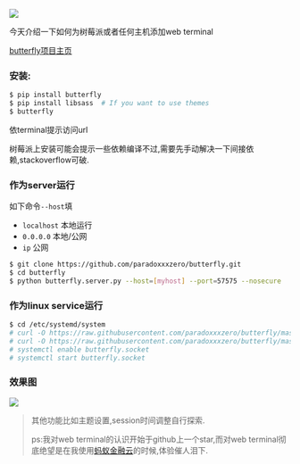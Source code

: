 ![](http://7xqjx7.com1.z0.glb.clouddn.com/image/Screen%20Shot%202016-03-23%20at%2020.47.50.png?imageView2/2/h/600) 

今天介绍一下如何为树莓派或者任何主机添加web terminal 

[butterfly项目主页](https://github.com/paradoxxxzero/butterfly)  

### 安装:
```sh
$ pip install butterfly
$ pip install libsass  # If you want to use themes
$ butterfly
```
依terminal提示访问url 

树莓派上安装可能会提示一些依赖编译不过,需要先手动解决一下间接依赖,stackoverflow可破.

### 作为server运行
如下命令`--host`填 

- `localhost` 本地运行
- `0.0.0.0` 本地/公网
- `ip` 公网 

```sh
$ git clone https://github.com/paradoxxxzero/butterfly.git
$ cd butterfly
$ python butterfly.server.py --host=[myhost] --port=57575 --nosecure
``` 

### 作为linux service运行

```sh
$ cd /etc/systemd/system
# curl -O https://raw.githubusercontent.com/paradoxxxzero/butterfly/master/butterfly.service
# curl -O https://raw.githubusercontent.com/paradoxxxzero/butterfly/master/butterfly.socket
# systemctl enable butterfly.socket
# systemctl start butterfly.socket
``` 

### 效果图 

![](http://7xqjx7.com1.z0.glb.clouddn.com/image/687474703a2f2f70.gif?imageView2/2/h/600)

> 其他功能比如主题设置,session时间调整自行探索.  
> 
> ps:我对web terminal的认识开始于github上一个star,而对web terminal彻底绝望是在我使用[蚂蚁金融云](https://www.cloud.alipay.com)的时候,体验催人泪下.
